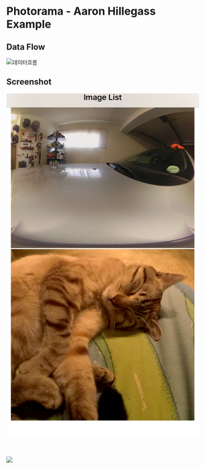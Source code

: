 # Photorama - Aaron Hillegass Example

## Data Flow

![데이터흐름](./images/dataFlow.png)

## Screenshot

![screenshot](./images/screenshot.png)

# <img src="https://github.com/wngus606/Photorama_AaronExample/blob/master/images/photoramaDemo.gif" width="400px"/>


